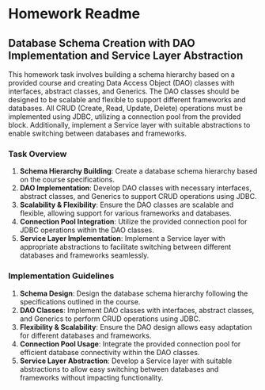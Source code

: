 # Homework Readme

## Database Schema Creation with DAO Implementation and Service Layer Abstraction

This homework task involves building a schema hierarchy based on a provided course and creating Data Access Object (DAO) classes with interfaces, abstract classes, and Generics. The DAO classes should be designed to be scalable and flexible to support different frameworks and databases. All CRUD (Create, Read, Update, Delete) operations must be implemented using JDBC, utilizing a connection pool from the provided block. Additionally, implement a Service layer with suitable abstractions to enable switching between databases and frameworks.

### Task Overview

1. **Schema Hierarchy Building**: Create a database schema hierarchy based on the course specifications.
2. **DAO Implementation**: Develop DAO classes with necessary interfaces, abstract classes, and Generics to support CRUD operations using JDBC.
3. **Scalability & Flexibility**: Ensure the DAO classes are scalable and flexible, allowing support for various frameworks and databases.
4. **Connection Pool Integration**: Utilize the provided connection pool for JDBC operations within the DAO classes.
5. **Service Layer Implementation**: Implement a Service layer with appropriate abstractions to facilitate switching between different databases and frameworks seamlessly.

### Implementation Guidelines

1. **Schema Design**: Design the database schema hierarchy following the specifications outlined in the course.
2. **DAO Classes**: Implement DAO classes with interfaces, abstract classes, and Generics to perform CRUD operations using JDBC.
3. **Flexibility & Scalability**: Ensure the DAO design allows easy adaptation for different databases and frameworks.
4. **Connection Pool Usage**: Integrate the provided connection pool for efficient database connectivity within the DAO classes.
5. **Service Layer Abstraction**: Develop a Service layer with suitable abstractions to allow easy switching between databases and frameworks without impacting functionality.